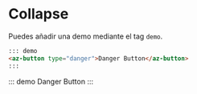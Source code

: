 <!-- markdownlint-disable MD031 MD033-->

# Collapse

Puedes añadir una demo mediante el tag `demo`.

<!-- prettier-ignore -->
```markdown
::: demo
<az-button type="danger">Danger Button</az-button>
:::
```

<!-- prettier-ignore -->
::: demo
<az-button type="danger">Danger Button</az-button>
:::
